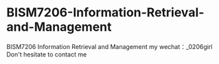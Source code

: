 # BISM7206-Information-Retrieval-and-Management
BISM7206 Information Retrieval and Management my wechat：_0206girl Don't hesitate to contact me
